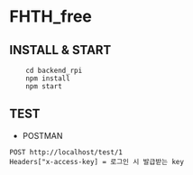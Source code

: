 # FHTH_free

## INSTALL & START
        cd backend_rpi
        npm install
        npm start
  
## TEST
* POSTMAN
```  
POST http://localhost/test/1  
Headers["x-access-key] = 로그인 시 발급받는 key
```
